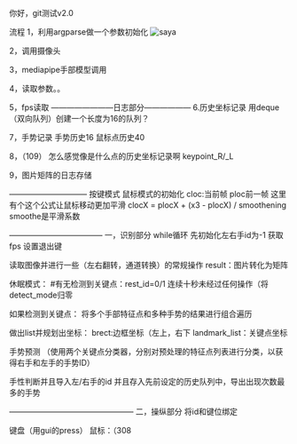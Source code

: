你好，git测试v2.0

流程
1，利用argparse做一个参数初始化
![saya](https://user-images.githubusercontent.com/105808215/220698977-3645902d-8d28-4ded-a4d9-d273c4083881.jpg)

2，调用摄像头

3，mediapipe手部模型调用

4，读取参数。。

5，fps读取
————————日志部分——————
6.历史坐标记录
用deque（双向队列）创建一个长度为16的队列？

7，手势记录
手势历史16
鼠标点历史40

8，（109）
怎么感觉像是什么点的历史坐标记录啊
keypoint_R/_L

9，图片矩阵的日志存储

——————————
按键模式
鼠标模式的初始化
cloc:当前帧 ploc前一帧
这里有个这个公式让鼠标移动更加平滑
clocX = plocX + (x3 - plocX) / smoothening
smoothe是平滑系数

————————————
一，识别部分
while循环
先初始化左右手id为-1
获取fps
设置退出键

读取图像并进行一些（左右翻转，通道转换）的常规操作
result：图片转化为矩阵

休眠模式：
#有无检测到关键点：rest_id=0/1
连续十秒未经过任何操作（将detect_mode归零

如果检测到关键点：
将多个手部特征点和多种手势的结果进行组合遍历

做出list并规划出坐标：
brect:边框坐标（左上，右下
landmark_list：关键点坐标

手势预测
（使用两个关键点分类器，分别对预处理的特征点列表进行分类，以获得右手和左手的手势ID）

手性判断并且导入左/右手的id
并且存入先前设定的历史队列中，导出出现次数最多的手势

————————————————
二，操纵部分
将id和键位绑定

键盘（用gui的press）
鼠标：（308
